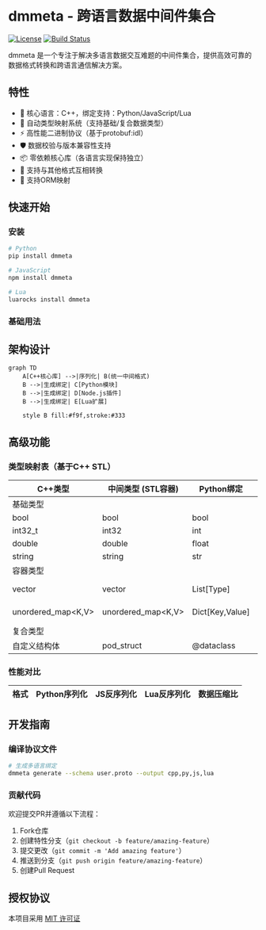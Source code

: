 # dmmeta - 跨语言数据中间件集合

[![License](https://img.shields.io/badge/license-MIT-blue.svg)](LICENSE)
[![Build Status](https://img.shields.io/badge/build-passing-brightgreen.svg)](https://github.com/brinkqiang/dmmeta/actions)

dmmeta 是一个专注于解决多语言数据交互难题的中间件集合，提供高效可靠的数据格式转换和跨语言通信解决方案。

## 特性

- 🚀 核心语言：C++，绑定支持：Python/JavaScript/Lua
- 🔄 自动类型映射系统（支持基础/复合数据类型）
- ⚡ 高性能二进制协议（基于protobuf:idl）
- 🛡️ 数据校验与版本兼容性支持
- 📦 零依赖核心库（各语言实现保持独立）
- 🧨 支持与其他格式互相转换
- 🔑 支持ORM映射
## 快速开始

### 安装
```bash
# Python
pip install dmmeta

# JavaScript
npm install dmmeta

# Lua
luarocks install dmmeta
```

### 基础用法


## 架构设计

```mermaid
graph TD
    A[C++核心库] -->|序列化| B(统一中间格式)
    B -->|生成绑定| C[Python模块]
    B -->|生成绑定| D[Node.js插件]
    B -->|生成绑定| E[Lua扩展]
    
    style B fill:#f9f,stroke:#333
```

## 高级功能

### 类型映射表（基于C++ STL）
| C++类型               | 中间类型 (STL容器)        | Python绑定        | JS绑定           | Lua绑定          |
|-----------------------|--------------------------|-------------------|-----------------|------------------|
| 基础类型              |                          |                   |                  |                  |
| bool                  | bool                     | bool              | boolean         | boolean          |
| int32_t               | int32                    | int               | number          | number           |
| double                | double                   | float             | number          | number           |
| string                | string                   | str               | String          | string           |
| 容器类型              |                          |                   |                  |                  |
| vector<T>            | vector<T>                | List[Type]       | Array           | table (array)    |
| unordered_map<K,V>    | unordered_map<K,V>       | Dict[Key,Value]  | Map             | table (hash)     |
| 复合类型              |                          |                   |                  |                  |
| 自定义结构体           | pod_struct               | @dataclass        | Class           | userdata         |

### 性能对比
格式 | Python序列化 | JS反序列化 | Lua反序列化 | 数据压缩比
-----|-------------|------------|-----------|-----------

## 开发指南

### 编译协议文件
```bash
# 生成多语言绑定
dmmeta generate --schema user.proto --output cpp,py,js,lua
```

### 贡献代码
欢迎提交PR并遵循以下流程：
1. Fork仓库
2. 创建特性分支（`git checkout -b feature/amazing-feature`）
3. 提交更改（`git commit -m 'Add amazing feature'`）
4. 推送到分支（`git push origin feature/amazing-feature`）
5. 创建Pull Request

## 授权协议
本项目采用 [MIT 许可证](LICENSE)
